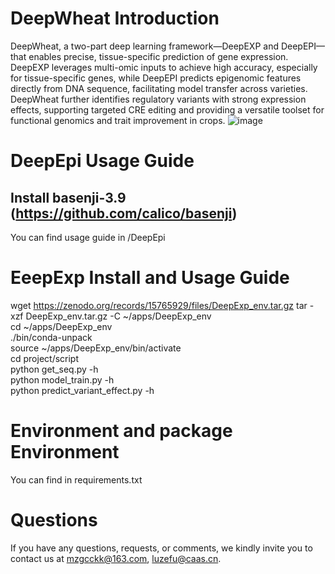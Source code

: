 # DeepWheat Introduction
DeepWheat, a two-part deep learning framework—DeepEXP and DeepEPI—that enables precise, tissue-specific prediction of gene expression. DeepEXP leverages multi-omic inputs to achieve high accuracy, especially for tissue-specific genes, while DeepEPI predicts epigenomic features directly from DNA sequence, facilitating model transfer across varieties.  DeepWheat further identifies regulatory variants with strong expression effects, supporting targeted CRE editing and providing a versatile toolset for functional genomics and trait improvement in crops.
![image](https://github.com/user-attachments/assets/f37ae380-d3a9-40d8-a880-532703c0ceb5)
# DeepEpi Usage Guide
## Install basenji-3.9 (https://github.com/calico/basenji)  
You can find usage guide in /DeepEpi 

# EeepExp  Install and Usage Guide
wget https://zenodo.org/records/15765929/files/DeepExp_env.tar.gz 
tar -xzf DeepExp_env.tar.gz -C ~/apps/DeepExp_env  
cd ~/apps/DeepExp_env  
./bin/conda-unpack  
source ~/apps/DeepExp_env/bin/activate  
cd project/script  
python get_seq.py -h                   
python model_train.py -h  
python predict_variant_effect.py -h


# Environment and package Environment
You can find in requirements.txt
# Questions
If you have any questions, requests, or comments, we kindly invite you to contact us at mzgcckk@163.com, luzefu@caas.cn.

